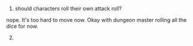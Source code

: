 1. should characters roll their own attack roll?

  nope. It's too hard to move now. Okay with dungeon master rolling all the dice for now.

2. 